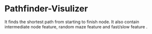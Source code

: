 # Pathfinder-Visulizer
It finds the shortest path from starting to finish node. It also contain intermediate node feature, random maze feature and fast/slow feature .
